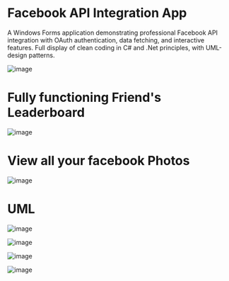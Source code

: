 # Facebook API Integration App  
A Windows Forms application demonstrating professional Facebook API integration with OAuth authentication, data fetching, and interactive features.
Full display of clean coding in C# and .Net principles, with UML-design patterns. 

![image](https://github.com/user-attachments/assets/0d9ebbf6-efc3-4f7f-95bb-7e973ce690a3)

# Fully functioning Friend's Leaderboard

![image](https://github.com/user-attachments/assets/7efbdac7-908c-4e32-aee8-d8ec6674232d)

# View all your facebook Photos

![image](https://github.com/user-attachments/assets/57d2ab40-f875-44e7-9660-423ea2866b3e)


# UML
![image](https://github.com/user-attachments/assets/90b7b5f8-13e8-44e6-abf1-6af67532acef)

![image](https://github.com/user-attachments/assets/dae6c769-119c-49d1-b150-69d33c78d847)


![image](https://github.com/user-attachments/assets/1ff46d83-aa77-47fd-a868-fae684cd30d4)

![image](https://github.com/user-attachments/assets/8bb5a081-93f7-46b6-ab63-eb1bc0d4a3dc)


